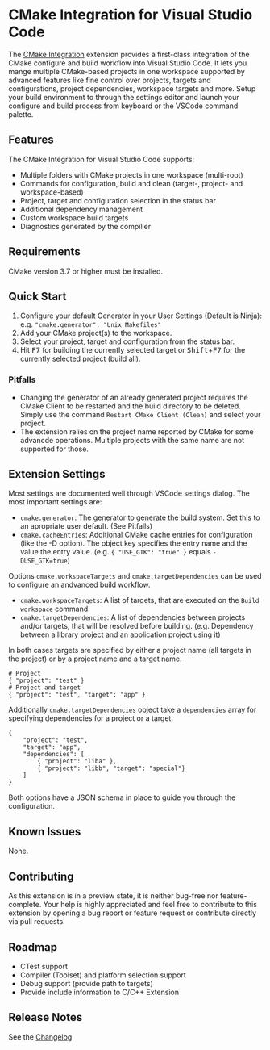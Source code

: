 # CMake Integration for Visual Studio Code

The [CMake Integration](https://github.com/go2sh/cmake-integration-vscode) extension provides
a first-class integration of the CMake configure and build workflow into Visual Studio Code.
It lets you mange multiple CMake-based projects in one workspace supported by advanced features like
fine control over projects, targets and configurations, project dependencies, workspace targets and more.
Setup your build environment to through the settings editor and launch your configure and build process from
keyboard or the VSCode command palette.

## Features

The CMake Integration for Visual Studio Code supports:

  * Multiple folders with CMake projects in one workspace (multi-root)
  * Commands for configuration, build and clean 
    (target-, project- and workspace-based)
  * Project, target and configuration selection in the status bar
  * Additional dependency management
  * Custom workspace build targets
  * Diagnostics generated by the compilier

## Requirements

CMake version 3.7 or higher must be installed.

## Quick Start

  1. Configure your default Generator in your User Settings (Default is Ninja):  
     e.g. `"cmake.generator": "Unix Makefiles"`
  2. Add your CMake project(s) to the workspace.
  3. Select your project, target and configuration from the status bar.
  4. Hit <kbd>F7</kbd> for building the currently selected target or <kbd>Shift</kbd>+<kbd>F7</kbd> for the
     currently selected project (build all).

### Pitfalls

  * Changing the generator of an already generated project requires the CMake
    Client to be restarted and the build directory to be deleted. Simply use the
    command  `Restart CMake Client (Clean)` and select your project.
  * The extension relies on the project name reported by CMake for some 
    advancde operations. Multiple projects with the same name are not supported
    for those.


## Extension Settings

Most settings are documented well through VSCode settings dialog. The most 
important settings are:
 
  * `cmake.generator`: The generator to generate the build system. Set this to
    an apropriate user default. (See Pitfalls)
  * `cmake.cacheEntries`: Additional CMake cache entries for configuration 
    (like the -D option). The object key specifies the entry name and the value 
    the entry value. (e.g. `{ "USE_GTK": "true" }` equals `-DUSE_GTK=true`)

Options `cmake.workspaceTargets` and `cmake.targetDependencies` can be used
to configure an andvanced build workflow.
  
  * `cmake.workspaceTargets`: A list of targets, that are executed on the
    `Build workspace` command.
  * `cmake.targetDependencies`: A list of dependencies between projects
    and/or targets, that will be resolved before building. 
    (e.g. Dependency between a library project and an application project using it)

In both cases targets are specified by either a project name 
(all targets in the project) or by a project name and a target name.
```
# Project
{ "project": "test" }
# Project and target
{ "project": "test", "target": "app" }
```
Additionally `cmake.targetDependencies` object take a `dependencies` array for
specifying dependencies for a project or a target.
```
{
    "project": "test",
    "target": "app",
    "dependencies": [
        { "project": "liba" },
        { "project": "libb", "target": "special"}
    ]
}
```
Both options have a JSON schema in place to guide you through the configuration.

## Known Issues

None.

## Contributing
As this extension is in a preview state, it is neither bug-free nor feature-complete.
Your help is highly appreciated and feel free to contribute to this extension by 
opening a bug report or feature request or contribute directly via pull requests.

## Roadmap

 * CTest support
 * Compiler (Toolset) and platform selection support
 * Debug support (provide path to targets)
 * Provide include information to C/C++ Extension

## Release Notes

See the [Changelog](CHANGELOG.md)
